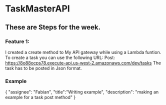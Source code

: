 # TaskMasterAPI

## These are Steps for the week.

### Feature 1:
I created a create method to My API gateway while using a Lambda funtion.
To create a task you can use the following URL: 
Post:
https://8o88ocps78.execute-api.us-west-2.amazonaws.com/dev/tasks
The task has to be posted in Json format.

### Example 
{
"assignee": "Fabian",
"title":"Writing example",
"description": "making an example for a task post method"
}


